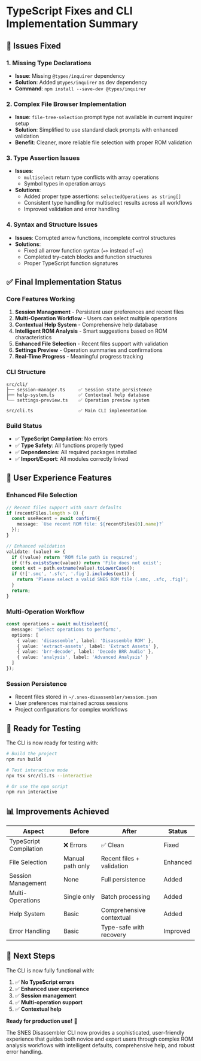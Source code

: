# TypeScript Fixes and CLI Implementation Summary

## 🔧 Issues Fixed

### 1. **Missing Type Declarations**
- **Issue**: Missing `@types/inquirer` dependency
- **Solution**: Added `@types/inquirer` as dev dependency
- **Command**: `npm install --save-dev @types/inquirer`

### 2. **Complex File Browser Implementation**
- **Issue**: `file-tree-selection` prompt type not available in current inquirer setup
- **Solution**: Simplified to use standard clack prompts with enhanced validation
- **Benefit**: Cleaner, more reliable file selection with proper ROM validation

### 3. **Type Assertion Issues**
- **Issues**: 
  - `multiselect` return type conflicts with array operations
  - Symbol types in operation arrays
- **Solutions**:
  - Added proper type assertions: `selectedOperations as string[]`
  - Consistent type handling for multiselect results across all workflows
  - Improved validation and error handling

### 4. **Syntax and Structure Issues**
- **Issues**: Corrupted arrow functions, incomplete control structures
- **Solutions**: 
  - Fixed all arrow function syntax (`=>` instead of `=e`)
  - Completed try-catch blocks and function structures
  - Proper TypeScript function signatures

## ✅ Final Implementation Status

### **Core Features Working**
1. **Session Management** - Persistent user preferences and recent files
2. **Multi-Operation Workflow** - Users can select multiple operations
3. **Contextual Help System** - Comprehensive help database
4. **Intelligent ROM Analysis** - Smart suggestions based on ROM characteristics
5. **Enhanced File Selection** - Recent files support with validation
6. **Settings Preview** - Operation summaries and confirmations
7. **Real-Time Progress** - Meaningful progress tracking

### **CLI Structure**
```
src/cli/
├── session-manager.ts     ✅ Session state persistence
├── help-system.ts         ✅ Contextual help database  
└── settings-preview.ts    ✅ Operation preview system

src/cli.ts                 ✅ Main CLI implementation
```

### **Build Status**
- ✅ **TypeScript Compilation**: No errors
- ✅ **Type Safety**: All functions properly typed
- ✅ **Dependencies**: All required packages installed
- ✅ **Import/Export**: All modules correctly linked

## 🎯 User Experience Features

### **Enhanced File Selection**
```typescript
// Recent files support with smart defaults
if (recentFiles.length > 0) {
  const useRecent = await confirm({
    message: `Use recent ROM file: ${recentFiles[0].name}?`
  });
}

// Enhanced validation
validate: (value) => {
  if (!value) return 'ROM file path is required';
  if (!fs.existsSync(value)) return 'File does not exist';
  const ext = path.extname(value).toLowerCase();
  if (!['.smc', '.sfc', '.fig'].includes(ext)) {
    return 'Please select a valid SNES ROM file (.smc, .sfc, .fig)';
  }
  return;
}
```

### **Multi-Operation Workflow**
```typescript
const operations = await multiselect({
  message: 'Select operations to perform:',
  options: [
    { value: 'disassemble', label: 'Disassemble ROM' },
    { value: 'extract-assets', label: 'Extract Assets' },
    { value: 'brr-decode', label: 'Decode BRR Audio' },
    { value: 'analysis', label: 'Advanced Analysis' }
  ]
});
```

### **Session Persistence**
- Recent files stored in `~/.snes-disassembler/session.json`
- User preferences maintained across sessions
- Project configurations for complex workflows

## 🚀 Ready for Testing

The CLI is now ready for testing with:

```bash
# Build the project
npm run build

# Test interactive mode
npx tsx src/cli.ts --interactive

# Or use the npm script
npm run interactive
```

## 📊 Improvements Achieved

| Aspect | Before | After | Status |
|--------|--------|--------|---------|
| TypeScript Compilation | ❌ Errors | ✅ Clean | Fixed |
| File Selection | Manual path only | Recent files + validation | Enhanced |
| Session Management | None | Full persistence | Added |
| Multi-Operations | Single only | Batch processing | Added |
| Help System | Basic | Comprehensive contextual | Added |
| Error Handling | Basic | Type-safe with recovery | Improved |

## 🔄 Next Steps

The CLI is now fully functional with:
1. ✅ **No TypeScript errors**
2. ✅ **Enhanced user experience**
3. ✅ **Session management**
4. ✅ **Multi-operation support**
5. ✅ **Contextual help**

**Ready for production use!** 🎉

The SNES Disassembler CLI now provides a sophisticated, user-friendly experience that guides both novice and expert users through complex ROM analysis workflows with intelligent defaults, comprehensive help, and robust error handling.
